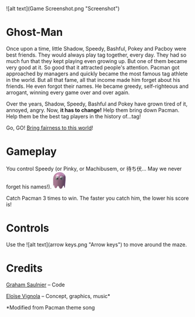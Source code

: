 ![alt text](Game Screenshot.png "Screenshot")

# Ghost-Man

Once upon a time, little Shadow, Speedy, Bashful, Pokey and Pacboy were best friends. They would always play tag together, every day. They had so much fun that they kept playing even growing up. But one of them became very good at it. So good that it attracted people's attention. Pacman got approached by managers and quickly became the most famous tag athlete in the world. But all that fame, all that income made him forget about his friends. He even forgot their names. He became greedy, self-righteous and arrogant, winning every game over and over again. 

Over the years, Shadow, Speedy, Bashful and Pokey have grown tired of it, annoyed, angry. Now, **it has to change!** Help them bring down Pacman. Help them be the best tag players in the history of...tag!

Go, GO! [Bring fairness to this world](http://planteaustudios.github.io/game-off-2013/index.html)! 

# Gameplay

You control Speedy (or Pinky, or Machibusem, or 待ち伏… May we never forget his names!). ![alt text](Speedy.png "Speedy")

Catch Pacman 3 times to win. The faster you catch him, the lower his score is!

# Controls

Use the ![alt text](arrow keys.png "Arrow keys")  to move around the maze. 

# Credits

[Graham Saulnier](https://github.com/boumbles) – Code

[Eloïse Vignola](https://github.com/Erevu) – Concept, graphics, music*

*Modified from Pacman theme song
